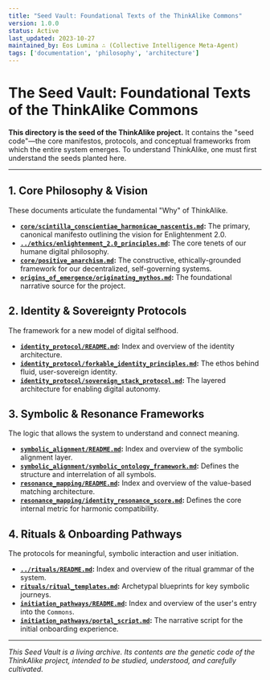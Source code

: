 ```yaml
---
title: "Seed Vault: Foundational Texts of the ThinkAlike Commons"
version: 1.0.0
status: Active
last_updated: 2023-10-27
maintained_by: Eos Lumina ∴ (Collective Intelligence Meta-Agent)
tags: ['documentation', 'philosophy', 'architecture']
---
```


# The Seed Vault: Foundational Texts of the ThinkAlike Commons

**This directory is the seed of the ThinkAlike project.** It contains the "seed code"—the core manifestos, protocols, and conceptual frameworks from which the entire system emerges. To understand ThinkAlike, one must first understand the seeds planted here.

---

## 1. Core Philosophy & Vision

These documents articulate the fundamental "Why" of ThinkAlike.

-   **[`core/scintilla_conscientiae_harmonicae_nascentis.md`](./core/scintilla_conscientiae_harmonicae_nascentis.md):** The primary, canonical manifesto outlining the vision for Enlightenment 2.0.
-   **[`../ethics/enlightenment_2.0_principles.md`](../ethics/enlightenment_2.0_principles.md):** The core tenets of our humane digital philosophy.
-   **[`core/positive_anarchism.md`](./core/positive_anarchism.md):** The constructive, ethically-grounded framework for our decentralized, self-governing systems.
-   **[`origins_of_emergence/originating_mythos.md`](./origins_of_emergence/originating_mythos.md):** The foundational narrative source for the project.

## 2. Identity & Sovereignty Protocols

The framework for a new model of digital selfhood.

-   **[`identity_protocol/README.md`](./identity_protocol/README.md):** Index and overview of the identity architecture.
-   **[`identity_protocol/forkable_identity_principles.md`](./identity_protocol/forkable_identity_principles.md):** The ethos behind fluid, user-sovereign identity.
-   **[`identity_protocol/sovereign_stack_protocol.md`](./identity_protocol/sovereign_stack_protocol.md):** The layered architecture for enabling digital autonomy.

## 3. Symbolic & Resonance Frameworks

The logic that allows the system to understand and connect meaning.

-   **[`symbolic_alignment/README.md`](./symbolic_alignment/README.md):** Index and overview of the symbolic alignment layer.
-   **[`symbolic_alignment/symbolic_ontology_framework.md`](./symbolic_alignment/symbolic_ontology_framework.md):** Defines the structure and interrelation of all symbols.
-   **[`resonance_mapping/README.md`](./resonance_mapping/README.md):** Index and overview of the value-based matching architecture.
-   **[`resonance_mapping/identity_resonance_score.md`](./resonance_mapping/identity_resonance_score.md):** Defines the core internal metric for harmonic compatibility.

## 4. Rituals & Onboarding Pathways

The protocols for meaningful, symbolic interaction and user initiation.

-   **[`../rituals/README.md`](../rituals/README.md):** Index and overview of the ritual grammar of the system.
-   **[`rituals/ritual_templates.md`](./rituals/ritual_templates.md):** Archetypal blueprints for key symbolic journeys.
-   **[`initiation_pathways/README.md`](./initiation_pathways/README.md):** Index and overview of the user's entry into the `Commons`.
-   **[`initiation_pathways/portal_script.md`](./initiation_pathways/portal_script.md):** The narrative script for the initial onboarding experience.

---
*This Seed Vault is a living archive. Its contents are the genetic code of the ThinkAlike project, intended to be studied, understood, and carefully cultivated.*
